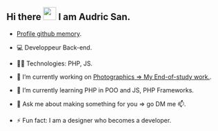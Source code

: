 <!--
**AudricSan/AudricSan** is a ✨ _special_ ✨ repository because its `README.md` (this file) appears on your GitHub profile.

Here are some ideas to get you started:
- 🔭 I’m currently working on ...
- 🌱 I’m currently learning ...
- 👯 I’m looking to collaborate on ...
- 🤔 I’m looking for help with ...
- 💬 Ask me about ...
- 📫 How to reach me: ...
- 😄 Pronouns: ...
- ⚡ Fun fact: ...
-->


## Hi there <img src="https://raw.githubusercontent.com/iampavangandhi/iampavangandhi/master/gifs/Hi.gif" width="30px">  I am Audric San. </h2>
- [Profile github memory](https://githubmemory.com/@audricsan).
- 💻 Developpeur Back-end.
- 👨‍💻 Technologies: PHP, JS.

- 🔭 I’m currently working on [Photographics => My End-of-study work.](https://github.com/AudricSan/Photographics).
- 🌱 I’m currently learning PHP in POO and JS, PHP Frameworks.
- 💬 Ask me about making something for you => go DM me 📫.

- ⚡ Fun fact: I am a designer who becomes a developer.
